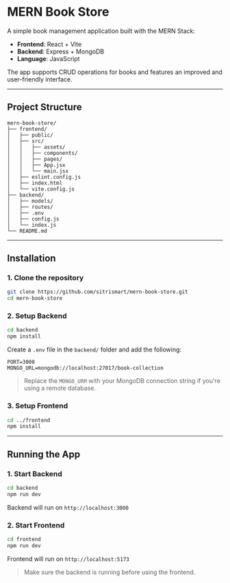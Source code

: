 # MERN Book Store

A simple book management application built with the MERN Stack:

- **Frontend**: React + Vite
- **Backend**: Express + MongoDB
- **Language**: JavaScript

The app supports CRUD operations for books and features an improved and user-friendly interface.

---

## Project Structure

```
mern-book-store/
├── frontend/
│   ├── public/
│   ├── src/
│   │   ├── assets/
│   │   ├── components/
│   │   ├── pages/
│   │   ├── App.jsx
│   │   └── main.jsx
│   ├── eslint.config.js
│   ├── index.html
│   └── vite.config.js
├── backend/
│   ├── models/
│   ├── routes/
│   ├── .env
│   ├── config.js
│   └── index.js
└── README.md
```

---

## Installation

### 1. Clone the repository

```bash
git clone https://github.com/sitrismart/mern-book-store.git
cd mern-book-store
```

### 2. Setup Backend

```bash
cd backend
npm install
```

Create a `.env` file in the `backend/` folder and add the following:

```
PORT=3000
MONGO_URL=mongodb://localhost:27017/book-collection
```

> Replace the `MONGO_URM` with your MongoDB connection string if you're using a remote database.

### 3. Setup Frontend

```bash
cd ../frontend
npm install
```

---

## Running the App

### 1. Start Backend

```bash
cd backend
npm run dev
```

Backend will run on `http://localhost:3000`

### 2. Start Frontend

```bash
cd frontend
npm run dev
```

Frontend will run on `http://localhost:5173`

> Make sure the backend is running before using the frontend.
